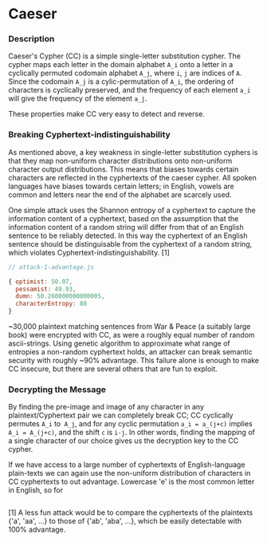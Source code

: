 
Caeser
=================================================================

### Description

Caeser's Cypher (CC) is a simple single-letter substitution cypher. The cypher maps each letter in the domain alphabet `A_i`
onto a letter in a cyclically permuted codomain alphabet `A_j`, where `i`, `j` are indices of `A`. Since the codomain `A_j` is a
cylic-permutation of `A_i`, the ordering of characters is cyclically preserved, and the frequency of each element `a_i`  will give
the frequency of the element `a_j`.

These properties make CC very easy to detect and reverse.

### Breaking Cyphertext-indistinguishability

As mentioned above, a key weakness in single-letter substitution cyphers is that they map non-uniform character distributions
onto non-uniform character output distributions. This means that biases towards certain characters are reflected in the
cyphertexts of the caeser cypher. All spoken languages have biases towards certain letters; in English, vowels are common and
letters near the end of the alphabet are scarcely used.

One simple attack uses the Shannon entropy of a cyphertext to capture the information content of a cyphertext, based on the
assumption that the information content of a random string will differ from that of an English sentence to be reliably detected.
In this way the cyphertext of an English sentence should be distinguisable from the cyphertext of a random string, which
violates Cyphertext-indistinguishability. [1]

```js
// attack-1-advantage.js

{ optimist: 50.07,
  pessamist: 49.93,
  dumn: 50.260000000000005,
  characterEntropy: 88
}
```

~30,000 plaintext matching sentences from War & Peace (a suitably large book) were encrypted with CC, as were a
roughly equal number of random ascii-strings. Using genetic algorithm to approximate what range of entropies a non-random
cyphertext holds, an attacker can break semantic security with roughly ~90% advantage. This failure alone is enough to make CC
insecure, but there are several others that are fun to exploit.

### Decrypting the Message

By finding the pre-image and image of any character in any plaintext/Cyphertext pair we can completely break CC; CC cyclically
permutes `A_i` to` A_j`, and for any cyclic permutation `a_i = a_(j+c)` implies `A_i = A_(j+c)`, and the shift `c` is `i-j`.
In other words, finding the mapping of a single character of our choice gives us the decryption key to the CC cypher.

If we have access to a large number of cyphertexts of English-language plain-texts we can again use the non-uniform distribution
of characters in CC cyphertexts to out advantage. Lowercase 'e' is the most common letter in English, so for

```js

```

[1] A less fun attack would be to compare the cyphertexts of the plaintexts {'a', 'aa', ...} to
those of {'ab', 'aba', ...}, which be easily detectable with 100% advantage.

